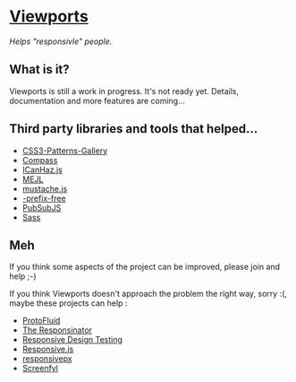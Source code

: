 [Viewports](https://github.com/hsablonniere/viewports)
======================================================

*Helps "responsivle" people.*

What is it?
-----------

Viewports is still a work in progress. It's not ready yet. Details, documentation and more features are coming...

Third party libraries and tools that helped...
----------------------------------------------

* [CSS3-Patterns-Gallery](https://github.com/LeaVerou/CSS3-Patterns-Gallery)
* [Compass](https://github.com/chriseppstein/compass)
* [ICanHaz.js](https://github.com/andyet/ICanHaz.js)
* [MEJL](https://gist.github.com/2338480)
* [mustache.js](https://github.com/janl/mustache.js)
* [-prefix-free](https://github.com/LeaVerou/prefixfree)
* [PubSubJS](https://github.com/mroderick/PubSubJS)
* [Sass](https://github.com/nex3/sass)

Meh
---

If you think some aspects of the project can be improved, please join and help ;-)

If you think Viewports doesn't approach the problem the right way, sorry :(, maybe these projects can help :

* [ProtoFluid](http://protofluid.com/#?protoFluid=ready)
* [The Responsinator](http://www.responsinator.com/)
* [Responsive Design Testing](http://mattkersley.com/responsive/)
* [Responsive.is](http://responsive.is/foodsense.is)
* [responsivepx](http://responsivepx.com/)
* [Screenfyl](http://quirktools.com/screenfly/)
